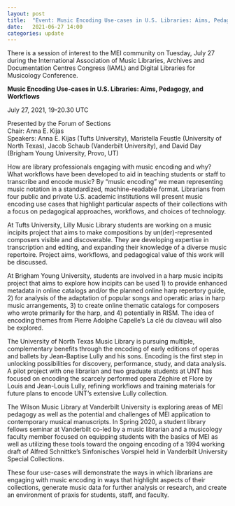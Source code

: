```yaml
---
layout: post
title:  "Event: Music Encoding Use-cases in U.S. Libraries: Aims, Pedagogy, and Workflows"
date:   2021-06-27 14:00
categories: update
---
```


There is a session of interest to the MEI community on Tuesday, July 27 during the International Association of Music Libraries, Archives and Documentation Centres Congress (IAML) and Digital Libraries for Musicology Conference.

**Music Encoding Use-cases in U.S. Libraries: Aims, Pedagogy, and Workflows**

July 27, 2021, 19-20.30 UTC

Presented by the Forum of Sections <br/>
Chair: Anna E. Kijas <br/>
Speakers: Anna E. Kijas (Tufts University), Maristella Feustle (University of North Texas), Jacob Schaub (Vanderbilt University), and David Day (Brigham Young University, Provo, UT)


How are library professionals engaging with music encoding and why? What workflows have been developed to aid in teaching students or staff to transcribe and encode music? By “music encoding” we mean representing music notation in a standardized, machine-readable format. Librarians from four public and private U.S. academic institutions will present music encoding use cases that highlight particular aspects of their collections with a focus on pedagogical approaches, workflows, and choices of technology.

At Tufts University, Lilly Music Library students are working on a music incipits project that aims to make compositions by un(der)-represented composers visible and discoverable. They are developing expertise in transcription and editing, and expanding their knowledge of a diverse music repertoire. Project aims, workflows, and pedagogical value of this work will be discussed.

At Brigham Young University, students are involved in a harp music incipits project that aims to explore how incipits can be used 1) to provide enhanced metadata in online catalogs and/or the planned online harp repertory guide, 2) for analysis of the adaptation of popular songs and operatic arias in harp music arrangements, 3) to create online thematic catalogs for composers who wrote primarily for the harp, and 4)  potentially in RISM. The idea of encoding themes from Pierre Adolphe Capelle’s La clé du claveau will also be explored.

The University of North Texas Music Library is pursuing multiple, complementary benefits through the encoding of early editions of operas and ballets by Jean-Baptise Lully and his sons. Encoding is the first step in unlocking possibilities for discovery, performance, study, and data analysis. A pilot project with one librarian and two graduate students at UNT has focused on encoding the scarcely performed opera Zéphire et Flore by Louis and Jean-Louis Lully, refining workflows and training materials for future plans to encode UNT’s extensive Lully collection.

The Wilson Music Library at Vanderbilt University is exploring areas of MEI pedagogy as well as the potential and challenges of MEI application to contemporary musical manuscripts. In Spring 2020, a student library fellows seminar at Vanderbilt co-led by a music librarian and a musicology faculty member focused on equipping students with the basics of MEI as well as utilizing these tools toward the ongoing encoding of a 1994 working draft of Alfred Schnittke’s Sinfonisches Vorspiel held in Vanderbilt University Special Collections.

These four use-cases will demonstrate the ways in which librarians are engaging with music encoding in ways that highlight aspects of their collections, generate music data for further analysis or research, and create an environment of praxis for students, staff, and faculty.
